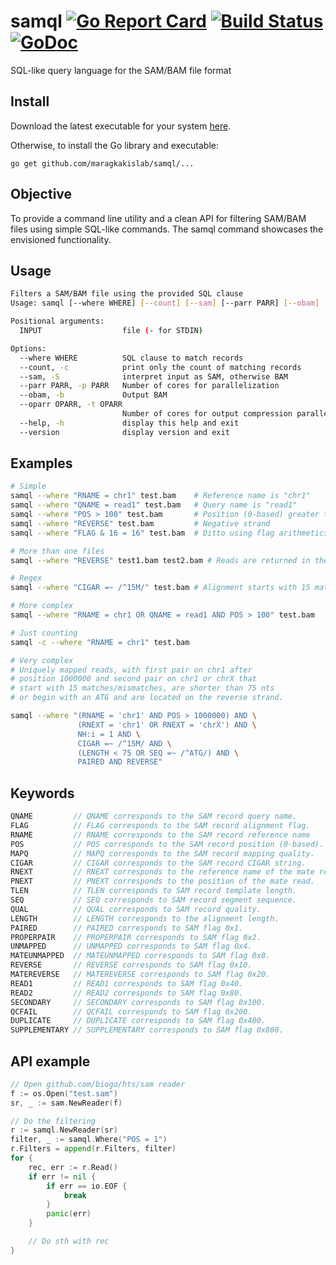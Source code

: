 # samql [![Go Report Card](https://goreportcard.com/badge/github.com/maragkakislab/samql)](https://goreportcard.com/report/github.com/maragkakislab/samql) [![Build Status](https://travis-ci.org/maragkakislab/samql.svg?branch=master)](https://travis-ci.org/maragkakislab/samql) [![GoDoc](https://godoc.org/github.com/maragkakislab/samql?status.svg)](https://godoc.org/github.com/maragkakislab/samql)
SQL-like query language for the SAM/BAM file format

## Install

Download the latest executable for your system [here](https://github.com/maragkakislab/samql/releases/latest/).

Otherwise, to install the Go library and executable:

`go get github.com/maragkakislab/samql/...`


## Objective

To provide a command line utility and a clean API for filtering SAM/BAM files
using simple SQL-like commands. The samql command showcases the envisioned
functionality.

## Usage

```bash
Filters a SAM/BAM file using the provided SQL clause
Usage: samql [--where WHERE] [--count] [--sam] [--parr PARR] [--obam] [--oparr OPARR] INPUT [INPUT ...]

Positional arguments:
  INPUT                  file (- for STDIN)

Options:
  --where WHERE          SQL clause to match records
  --count, -c            print only the count of matching records
  --sam, -S              interpret input as SAM, otherwise BAM
  --parr PARR, -p PARR   Number of cores for parallelization
  --obam, -b             Output BAM
  --oparr OPARR, -t OPARR
                         Number of cores for output compression parallelization
  --help, -h             display this help and exit
  --version              display version and exit
```

## Examples

```bash
# Simple
samql --where "RNAME = chr1" test.bam    # Reference name is "chr1"
samql --where "QNAME = read1" test.bam   # Query name is "read1"
samql --where "POS > 100" test.bam       # Position (0-based) greater than 100
samql --where "REVERSE" test.bam         # Negative strand
samql --where "FLAG & 16 = 16" test.bam  # Ditto using flag arithmetics

# More than one files
samql --where "REVERSE" test1.bam test2.bam # Reads are returned in the order of the files

# Regex
samql --where "CIGAR =~ /^15M/" test.bam # Alignment starts with 15 matches

# More complex
samql --where "RNAME = chr1 OR QNAME = read1 AND POS > 100" test.bam

# Just counting
samql -c --where "RNAME = chr1" test.bam

# Very complex
# Uniquely mapped reads, with first pair on chr1 after
# position 1000000 and second pair on chr1 or chrX that
# start with 15 matches/mismatches, are shorter than 75 nts
# or begin with an ATG and are located on the reverse strand.

samql --where "(RNAME = 'chr1' AND POS > 1000000) AND \
               (RNEXT = 'chr1' OR RNEXT = 'chrX') AND \
               NH:i = 1 AND \
               CIGAR =~ /^15M/ AND \
               (LENGTH < 75 OR SEQ =~ /^ATG/) AND \
               PAIRED AND REVERSE"
```

## Keywords

```Go
QNAME         // QNAME corresponds to the SAM record query name.
FLAG          // FLAG corresponds to the SAM record alignment flag.
RNAME         // RNAME corresponds to the SAM record reference name
POS           // POS corresponds to the SAM record position (0-based).
MAPQ          // MAPQ corresponds to the SAM record mapping quality.
CIGAR         // CIGAR corresponds to the SAM record CIGAR string.
RNEXT         // RNEXT corresponds to the reference name of the mate read.
PNEXT         // PNEXT corresponds to the position of the mate read.
TLEN          // TLEN corresponds to SAM record template length.
SEQ           // SEQ corresponds to SAM record segment sequence.
QUAL          // QUAL corresponds to SAM record quality.
LENGTH        // LENGTH corresponds to the alignment length.
PAIRED        // PAIRED corresponds to SAM flag 0x1.
PROPERPAIR    // PROPERPAIR corresponds to SAM flag 0x2.
UNMAPPED      // UNMAPPED corresponds to SAM flag 0x4.
MATEUNMAPPED  // MATEUNMAPPED corresponds to SAM flag 0x8.
REVERSE       // REVERSE corresponds to SAM flag 0x10.
MATEREVERSE   // MATEREVERSE corresponds to SAM flag 0x20.
READ1         // READ1 corresponds to SAM flag 0x40.
READ2         // READ2 corresponds to SAM flag 0x80.
SECONDARY     // SECONDARY corresponds to SAM flag 0x100.
QCFAIL        // QCFAIL corresponds to SAM flag 0x200.
DUPLICATE     // DUPLICATE corresponds to SAM flag 0x400.
SUPPLEMENTARY // SUPPLEMENTARY corresponds to SAM flag 0x800.
```


## API example

```Go
// Open github.com/biogo/hts/sam reader
f := os.Open("test.sam")
sr, _ := sam.NewReader(f)

// Do the filtering
r := samql.NewReader(sr)
filter, _ := samql.Where("POS = 1")
r.Filters = append(r.Filters, filter)
for {
	rec, err := r.Read()
	if err != nil {
		if err == io.EOF {
			break
		}
		panic(err)
	}

	// Do sth with rec
}
```
